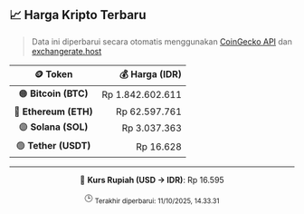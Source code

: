 

<!-- HARGA_KRIPTO -->
## 📈 Harga Kripto Terbaru

> Data ini diperbarui secara otomatis menggunakan [CoinGecko API](https://www.coingecko.com/) dan [exchangerate.host](https://exchangerate.host/)

<div align="center">

| 🪙 Token | 💰 Harga (IDR) |
|:------:|---------------:|
| 🟠 **Bitcoin (BTC)**   | Rp 1.842.602.611 |
| 🔵 **Ethereum (ETH)**  | Rp 62.597.761 |
| 🟣 **Solana (SOL)**    | Rp 3.037.363 |
| 🟢 **Tether (USDT)**   | Rp 16.628 |

---

💱 **Kurs Rupiah (USD → IDR)**: Rp 16.595

🕒 <sub>Terakhir diperbarui: 11/10/2025, 14.33.31</sub>

</div>
<!-- /HARGA_KRIPTO -->